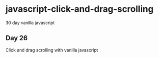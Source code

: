 # javascript-click-and-drag-scrolling

30 day vanilla javascript

## Day 26

Click and drag scrolling with vanilla javascript
